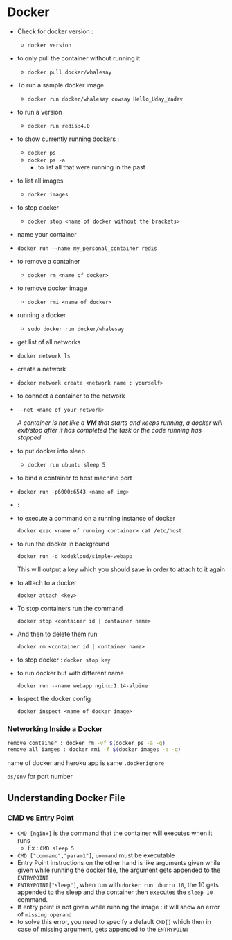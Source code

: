 # Docker

* Check for docker version :
  * `docker version`
* to only pull the container without running it
  * `docker pull docker/whalesay`
* To run a sample docker image
  * `docker run docker/whalesay cowsay Hello_Uday_Yadav`
* to run a version
  * `docker run redis:4.0`
* to show currently running dockers :
  * `docker ps`
  * `docker ps -a`
    * to list all that were running in the past
* to list all images
  * `docker images`
* to stop docker
  * `docker stop <name of docker without the brackets>`
* name your container
* `docker run --name my_personal_container redis`
* to remove a container
  * `docker rm <name of docker>`
* to remove docker image
  * `docker rmi <name of docker>`
* running a docker
  * `sudo docker run docker/whalesay`
* get list of all networks
* `docker network ls`
* create a network
* `docker network create <network name : yourself>`
* to connect a container to the network
* `--net <name of your network>`

  _A container is not like a **VM** that starts and keeps running, a docker will exit/stop after it has completed the task or the code running has stopped_

* to put docker into sleep
  * `docker run ubuntu sleep 5`
* to bind a container to host machine port
* `docker run -p6000:6543 <name of img>`
* :
* to execute a command on a running instance of docker

  `docker exec <name of running container> cat /etc/host`

* to run the docker in background

  `docker run -d kodekloud/simple-webapp`

  This will output a key which you should save in order to attach to it again

* to attach to a docker

  `docker attach <key>`

* To stop containers run the command

  `docker stop <container id | container name>`

* And then to delete them run

  `docker rm <container id | container name>`

* to stop docker : `docker stop key`
* to run docker but with different name

  `docker run --name webapp nginx:1.14-alpine`

* Inspect the docker config

  `docker inspect <name of docker image>`

### Networking Inside a Docker

```bash
remove container : docker rm -vf $(docker ps -a -q)
remove all iamges : docker rmi -f $(docker images -a -q)
```

name of docker and heroku app is same `.dockerignore`

`os/env` for port number

## Understanding Docker File

### CMD vs Entry Point

* `CMD [nginx]` is the command that the container will executes when it runs
  * Ex : `CMD sleep 5`
* `CMD ["command","param1"]`, `command` must be executable
* Entry Point instructions on the other hand is like arguments given while given while running the docker file, the argument gets appended to the `ENTRYPOINT`
* `ENTRYPOINT["sleep"]`, when run with `docker run ubuntu 10`, the 10 gets appended to the sleep and the container then executes the `sleep 10` command.
* If entry point is not given while running the image : it will show an error of `missing operand`
* to solve this error, you need to specify a default `CMD[]` which then in case of missing argument, gets appended to the `ENTRYPOINT`

